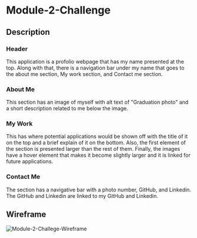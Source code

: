 # Module-2-Challenge

## Description
### Header
This application is a profolio webpage that has my name presented at the top. Along with that, there is a navigation bar under my name that goes to the about me section,
My work section, and Contact me section. 

### About Me
This section has an image of myself with alt text of "Graduation photo" and a short description related to me below the image.

### My Work
This has where potential applications would be shown off with the title of it on the top and a brief explain of it on the bottom. Also, the first element of the section
is presented larger than the rest of them. Finally, the images have a hover element that makes it become slightly larger and it is <a> linked for future applications. 

### Contact Me
The section has a navigative bar with a photo number, GitHub, and Linkedin. The GitHub and Linkedin are linked to my GitHub and Linkedin.

## Wireframe
  ![Module-2-Challege-Wireframe](https://user-images.githubusercontent.com/118197174/225527474-963d6245-c087-411c-9368-fe1dacda6058.jpg)
